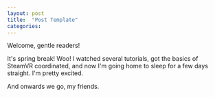 ```yaml
---
layout: post
title:  "Post Template"
categories:
---
```

Welcome, gentle readers!

It's spring break! Woo! I watched several tutorials, got the basics of SteamVR coordinated, and now I'm going home to sleep for a few days straight. I'm pretty excited.

And onwards we go, my friends.
